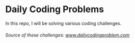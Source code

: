 # Daily Coding Problems

In this repo, I will be solving various coding challenges.

###### _Source of these challenges: www.dailycodingproblem.com_
